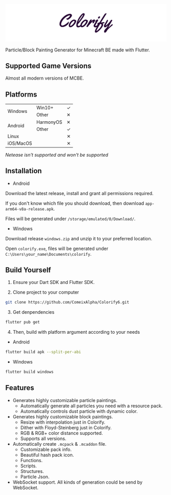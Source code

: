 ![](assets/c6mask2.png)

Particle/Block Painting Generator for Minecraft BE made with Flutter.

## Supported Game Versions

Almost all modern versions of MCBE.

## Platforms

<table>
    <tr>
        <td rowspan="2">Windows</td>   
        <td>Win10+</td> 
        <td>&#10003</td> 
   </tr>
       <tr>
        <td>Other</td> 
        <td>&#10005</td> 
   </tr>
    <tr>
        <td rowspan="2">Android</td>    
  		 <td>HarmonyOS</td> 
  		 <td>&#10005</td> 
    </tr>
    <tr>
        <td>Other</td> 
        <td>&#10003</td> 
    </tr>
    <tr>
        <td>Linux</td> 
        <td colspan="2", align="right">&#10005</td> 
    </tr> 
    <tr>
        <td>iOS/MacOS</td> 
        <td colspan="2", align="right">&#10005</td> 
    </tr> 
</table>

*Netease isn't supported and won't be supported*

## Installation

- Android

Download the latest release, install and grant all permissions required.

If you don't know which file you should download, then download `app-arm64-v8a-release.apk`.

Files will be generated under `/storage/emulated/0/Download/`.

- Windows

Download release `windows.zip` and unzip it to your preferred location.

Open `colorify.exe`, files will be generated under `C:\Users\your_name\Documents\colorify`.

## Build Yourself

1. Ensure your Dart SDK and Flutter SDK.

2. Clone project to your computer

```bash
git clone https://github.com/ComeixAlpha/Colorify6.git
```

3. Get denpendencies

```bash
flutter pub get
```

4. Then, build with platform argument according to your needs

- Android

```bash
flutter build apk --split-per-abi
```

- Windows

```bash
flutter build windows
```

## Features

- Generates highly customizable particle paintings.
  - Automatically generate all particles you need with a resource pack.
  - Automatically controls dust particle with dynamic color.
- Generates highly customizable block paintings.
  - Resize with interpolation just in Colorify.
  - Dither with Floyd-Steinberg just in Colorify.
  - RGB & RGB+ color distance supported.
  - Supports all versions.
- Automatically create `.mcpack` & `.mcaddon` file.
  - Customizable pack info.
  - Beautiful hash pack icon.
  - Functions.
  - Scripts.
  - Structures.
  - Particle Json.
- WebSocket support. All kinds of generation could be send by WebSocket.
